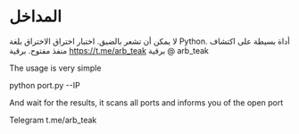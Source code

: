# المداخل
لا يمكن أن تشعر بالضيق. اختبار اختراق الاختراق بلغة Python. أداة بسيطة على اكتشاف منفذ مفتوح.
برقية https://t.me/arb_teak 
برقية @ arb_teak





The usage is very simple




python port.py --IP 

And wait for the results, it scans all ports and informs you of the open port


Telegram t.me/arb_teak

